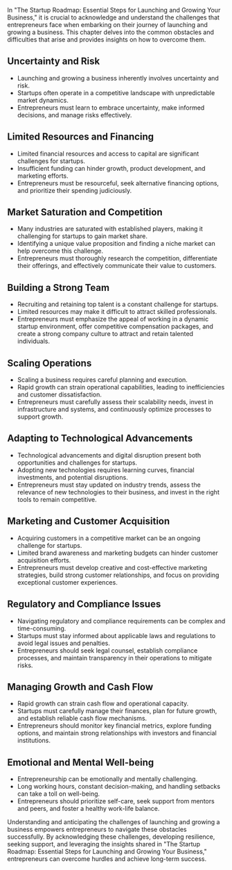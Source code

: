 
In "The Startup Roadmap: Essential Steps for Launching and Growing Your Business," it is crucial to acknowledge and understand the challenges that entrepreneurs face when embarking on their journey of launching and growing a business. This chapter delves into the common obstacles and difficulties that arise and provides insights on how to overcome them.

Uncertainty and Risk
--------------------

* Launching and growing a business inherently involves uncertainty and risk.
* Startups often operate in a competitive landscape with unpredictable market dynamics.
* Entrepreneurs must learn to embrace uncertainty, make informed decisions, and manage risks effectively.

Limited Resources and Financing
-------------------------------

* Limited financial resources and access to capital are significant challenges for startups.
* Insufficient funding can hinder growth, product development, and marketing efforts.
* Entrepreneurs must be resourceful, seek alternative financing options, and prioritize their spending judiciously.

Market Saturation and Competition
---------------------------------

* Many industries are saturated with established players, making it challenging for startups to gain market share.
* Identifying a unique value proposition and finding a niche market can help overcome this challenge.
* Entrepreneurs must thoroughly research the competition, differentiate their offerings, and effectively communicate their value to customers.

Building a Strong Team
----------------------

* Recruiting and retaining top talent is a constant challenge for startups.
* Limited resources may make it difficult to attract skilled professionals.
* Entrepreneurs must emphasize the appeal of working in a dynamic startup environment, offer competitive compensation packages, and create a strong company culture to attract and retain talented individuals.

Scaling Operations
------------------

* Scaling a business requires careful planning and execution.
* Rapid growth can strain operational capabilities, leading to inefficiencies and customer dissatisfaction.
* Entrepreneurs must carefully assess their scalability needs, invest in infrastructure and systems, and continuously optimize processes to support growth.

Adapting to Technological Advancements
--------------------------------------

* Technological advancements and digital disruption present both opportunities and challenges for startups.
* Adopting new technologies requires learning curves, financial investments, and potential disruptions.
* Entrepreneurs must stay updated on industry trends, assess the relevance of new technologies to their business, and invest in the right tools to remain competitive.

Marketing and Customer Acquisition
----------------------------------

* Acquiring customers in a competitive market can be an ongoing challenge for startups.
* Limited brand awareness and marketing budgets can hinder customer acquisition efforts.
* Entrepreneurs must develop creative and cost-effective marketing strategies, build strong customer relationships, and focus on providing exceptional customer experiences.

Regulatory and Compliance Issues
--------------------------------

* Navigating regulatory and compliance requirements can be complex and time-consuming.
* Startups must stay informed about applicable laws and regulations to avoid legal issues and penalties.
* Entrepreneurs should seek legal counsel, establish compliance processes, and maintain transparency in their operations to mitigate risks.

Managing Growth and Cash Flow
-----------------------------

* Rapid growth can strain cash flow and operational capacity.
* Startups must carefully manage their finances, plan for future growth, and establish reliable cash flow mechanisms.
* Entrepreneurs should monitor key financial metrics, explore funding options, and maintain strong relationships with investors and financial institutions.

Emotional and Mental Well-being
-------------------------------

* Entrepreneurship can be emotionally and mentally challenging.
* Long working hours, constant decision-making, and handling setbacks can take a toll on well-being.
* Entrepreneurs should prioritize self-care, seek support from mentors and peers, and foster a healthy work-life balance.

Understanding and anticipating the challenges of launching and growing a business empowers entrepreneurs to navigate these obstacles successfully. By acknowledging these challenges, developing resilience, seeking support, and leveraging the insights shared in "The Startup Roadmap: Essential Steps for Launching and Growing Your Business," entrepreneurs can overcome hurdles and achieve long-term success.
